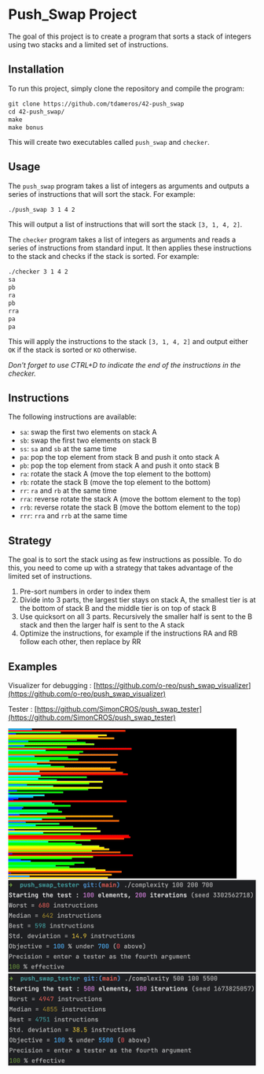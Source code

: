 # Push_Swap Project

The goal of this project is to create a program that sorts a stack of integers using two stacks and a limited set of instructions.

## Installation

To run this project, simply clone the repository and compile the program:

```shell
git clone https://github.com/tdameros/42-push_swap
cd 42-push_swap/
make
make bonus
```

This will create two executables called `push_swap` and `checker`.

## Usage

The `push_swap` program takes a list of integers as arguments and outputs a series of instructions that will sort the stack. For example:

```shell
./push_swap 3 1 4 2
```

This will output a list of instructions that will sort the stack `[3, 1, 4, 2]`.

The `checker` program takes a list of integers as arguments and reads a series of instructions from standard input. It then applies these instructions to the stack and checks if the stack is sorted. For example:

```shell
./checker 3 1 4 2
sa
pb
ra
pb
rra
pa
pa
```

This will apply the instructions to the stack `[3, 1, 4, 2]` and output either `OK` if the stack is sorted or `KO` otherwise.

_Don't forget to use CTRL+D to indicate the end of the instructions in the checker._

## Instructions

The following instructions are available:

- `sa`: swap the first two elements on stack A
- `sb`: swap the first two elements on stack B
- `ss`: `sa` and `sb` at the same time
- `pa`: pop the top element from stack B and push it onto stack A
- `pb`: pop the top element from stack A and push it onto stack B
- `ra`: rotate the stack A (move the top element to the bottom)
- `rb`: rotate the stack B (move the top element to the bottom)
- `rr`: `ra` and `rb` at the same time
- `rra`: reverse rotate the stack A (move the bottom element to the top)
- `rrb`: reverse rotate the stack B (move the bottom element to the top)
- `rrr`: `rra` and `rrb` at the same time

## Strategy

The goal is to sort the stack using as few instructions as possible. To do this, you need to come up with a strategy that takes advantage of the limited set of instructions.

1. Pre-sort numbers in order to index them
2. Divide into 3 parts, the largest tier stays on stack A, the smallest tier is at the bottom of stack B and the middle tier is on top of stack B
3. Use quicksort on all 3 parts. Recursively the smaller half is sent to the B stack and then the larger half is sent to the A stack
4. Optimize the instructions, for example if the instructions RA and RB follow each other, then replace by RR

## Examples
Visualizer for debugging : [https://github.com/o-reo/push_swap_visualizer](https://github.com/o-reo/push_swap_visualizer)

Tester : [https://github.com/SimonCROS/push_swap_tester](https://github.com/SimonCROS/push_swap_tester)

![](examples/visualizer.gif)
![](examples/complexity_100.png)
![](examples/complexity_500.png)
